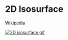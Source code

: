 # 2D Isosurface

[Wikipedia](https://en.wikipedia.org/wiki/Isosurface)

[![2D isosurface gif](/isosurface.gif)](https://nonvegan.github.io/2d-isosurface)
